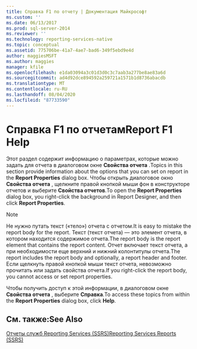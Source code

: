 ```yaml
---
title: Справка F1 по отчету | Документация Майкрософт
ms.custom: ''
ms.date: 06/13/2017
ms.prod: sql-server-2014
ms.reviewer: ''
ms.technology: reporting-services-native
ms.topic: conceptual
ms.assetid: 775706be-41a7-4ae7-bad6-349f5ebd9e4d
author: maggiesMSFT
ms.author: maggies
manager: kfile
ms.openlocfilehash: e1da03094a3c01d3d0c3c7aab3a277be8ae83a6d
ms.sourcegitcommit: ad4d92dce894592a259721a1571b1d8736abacdb
ms.translationtype: MT
ms.contentlocale: ru-RU
ms.lasthandoff: 08/04/2020
ms.locfileid: "87733590"
---
```

# <a name="report-f1-help"></a><span data-ttu-id="efadb-102">Справка F1 по отчетам</span><span class="sxs-lookup"><span data-stu-id="efadb-102">Report F1 Help</span></span>
  <span data-ttu-id="efadb-103">Этот раздел содержит информацию о параметрах, которые можно задать для отчета в диалоговом окне **Свойства отчета** .</span><span class="sxs-lookup"><span data-stu-id="efadb-103">Topics in this section provide information about the options that you can set on report in the **Report Properties** dialog box.</span></span> <span data-ttu-id="efadb-104">Чтобы открыть диалоговое окно **Свойства отчета** , щелкните правой кнопкой мыши фон в конструкторе отчетов и выберите **Свойства отчетов**.</span><span class="sxs-lookup"><span data-stu-id="efadb-104">To open the **Report Properties** dialog box, you right-click the background in Report Designer, and then click **Report Properties**.</span></span>  
  
> [!NOTE]  
>  <span data-ttu-id="efadb-105">Не нужно путать текст («тело») отчета с отчетом.</span><span class="sxs-lookup"><span data-stu-id="efadb-105">It is easy to mistake the report body for the report.</span></span> <span data-ttu-id="efadb-106">Текст (текст отчета) — это элемент отчета, в котором находится содержимое отчета.</span><span class="sxs-lookup"><span data-stu-id="efadb-106">The report body is the report element that contains the report content.</span></span> <span data-ttu-id="efadb-107">Отчет включает текст отчета, а при необходимости еще верхний и нижний колонтитулы отчета.</span><span class="sxs-lookup"><span data-stu-id="efadb-107">The report includes the report body and optionally, a report header and footer.</span></span> <span data-ttu-id="efadb-108">Если щелкнуть правой кнопкой мыши текст отчета, невозможно прочитать или задать свойства отчета.</span><span class="sxs-lookup"><span data-stu-id="efadb-108">If you right-click the report body, you cannot access or set report properties.</span></span>  
  
 <span data-ttu-id="efadb-109">Чтобы получить доступ к этой информации, в диалоговом окне **Свойства отчета** , выберите **Справка**.</span><span class="sxs-lookup"><span data-stu-id="efadb-109">To access these topics from within the **Report Properties** dialog box, click **Help**.</span></span>  
  
## <a name="see-also"></a><span data-ttu-id="efadb-110">См. также:</span><span class="sxs-lookup"><span data-stu-id="efadb-110">See Also</span></span>  
 [<span data-ttu-id="efadb-111">Отчеты служб Reporting Services &#40;SSRS&#41;</span><span class="sxs-lookup"><span data-stu-id="efadb-111">Reporting Services Reports &#40;SSRS&#41;</span></span>](reports/reporting-services-reports-ssrs.md)  
  
  
